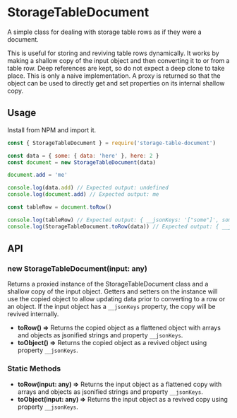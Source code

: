 # StorageTableDocument

A simple class for dealing with storage table rows as if they were a document.

This is useful for storing and reviving table rows dynamically. It works by making a shallow copy of the input object and then converting it to or from a table row. Deep references are kept, so do not expect a deep clone to take place. This is only a naive implementation. A proxy is returned so that the object can be used to directly get and set properties on its internal shallow copy.

## Usage

Install from NPM and import it.

```javascript
const { StorageTableDocument } = require('storage-table-document')

const data = { some: { data: 'here' }, here: 2 }
const document = new StorageTableDocument(data)

document.add = 'me'

console.log(data.add) // Expected output: undefined
console.log(document.add) // Expected output: me

const tableRow = document.toRow()

console.log(tableRow) // Expected output: { __jsonKeys: '["some"]', some: '{"data":"here"}', here: 2, add: 'me' }
console.log(StorageTableDocument.toRow(data)) // Expected output: { __jsonKeys: '["some"]', some: '{"data":"here"}', here: 2 }

```

## API

### new StorageTableDocument(input: any)

Returns a proxied instance of the StorageTableDocument class and a shallow copy of the input object. Getters and setters on the instance will use the copied object to allow updating data prior to converting to a row or an object. If the input object has a `__jsonKeys` property, the copy will be revived internally.

- **toRow() =>** Returns the copied object as a flattened object with arrays and objects as jsonified strings and property `__jsonKeys`.
- **toObject() =>** Returns the copied object as a revived object using property `__jsonKeys`.

### Static Methods

- **toRow(input: any) =>** Returns the input object as a flattened copy with arrays and objects as jsonified strings and property `__jsonKeys`.
- **toObject(input: any) =>** Returns the input object as a revived copy using property `__jsonKeys`.